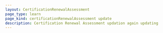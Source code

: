 ```yaml
--- 
layout: CertificationRenewalAssessment 
page_type: learn
page_kind: certificationRenewalAssessment update
description: Certification Renewal Assessment updation again updating
--- 
```

